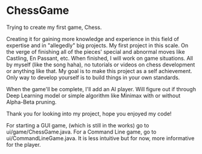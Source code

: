 # ChessGame
Trying to create my first game, Chess.

Creating it for gaining more knowledge and experience in this field of expertise and in "allegedly" big projects.
My first project in this scale.
On the verge of finishing all of the pieces' special and abnormal moves like Castling, En Passant, etc.
When finished, I will work on game situations. All by myself (like the song haha), no tutorials or videos on chess development or anything like that.
My goal is to make this project as a self achievement. Only way to develop yourself is to build things in your own standards.

When the game'll be complete, I'll add an AI player. Will figure out if through Deep Learning model or simple algorithm like Minimax with or without Alpha-Beta pruning.

Thank you for looking into my project, hope you enjoyed my code!

For starting a GUI game, (which is still in the works) go to ui/game/ChessGame.java.
For a Command Line game, go to ui/CommandLineGame.java. It is less intuitive but for now, more informative for the player.
